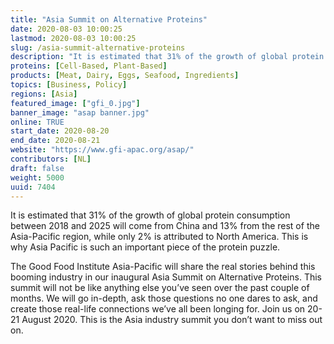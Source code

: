 ```yaml
---
title: "Asia Summit on Alternative Proteins"
date: 2020-08-03 10:00:25
lastmod: 2020-08-03 10:00:25
slug: /asia-summit-alternative-proteins
description: "It is estimated that 31% of the growth of global protein consumption between 2018 and 2025 will come from China and 13% from the rest of the Asia-Pacific region, while only 2% is attributed to North America. This is why Asia Pacific is such an important piece of the protein puzzle."
proteins: [Cell-Based, Plant-Based]
products: [Meat, Dairy, Eggs, Seafood, Ingredients]
topics: [Business, Policy]
regions: [Asia]
featured_image: ["gfi_0.jpg"]
banner_image: "asap banner.jpg"
online: TRUE
start_date: 2020-08-20
end_date: 2020-08-21
website: "https://www.gfi-apac.org/asap/"
contributors: [NL]
draft: false
weight: 5000
uuid: 7404
---
```

<p>It is estimated that 31% of the growth of global protein consumption between 2018 and 2025 will come from China and 13% from the rest of the Asia-Pacific region, while only 2% is attributed to North America. This is why Asia Pacific is such an important piece of the protein puzzle.</p>
<p>The Good Food Institute Asia-Pacific will share the real stories behind this booming industry in our inaugural Asia Summit on Alternative Proteins. This summit will not be like anything else you’ve seen over the past couple of months. We will go in-depth, ask those questions no one dares to ask, and create those real-life connections we’ve all been longing for. Join us on 20-21 August 2020. This is the Asia industry summit you don’t want to miss out on.</p>
